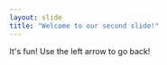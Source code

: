 ```yaml
---
layout: slide
title: "Welcome to our second slide!"
---
```

It's fun!
Use the left arrow to go back!

